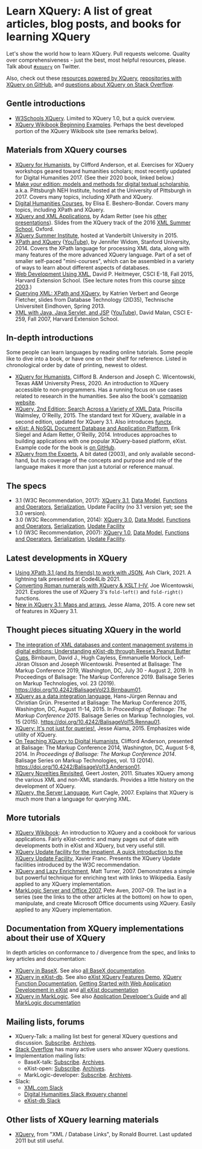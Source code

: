 # Learn XQuery: A list of great articles, blog posts, and books for learning XQuery

Let's show the world how to learn XQuery. Pull requests welcome. Quality over comprehensiveness - just the best, most helpful resources, please. Talk about [`#xquery`](https://twitter.com/search?q=xquery) on Twitter. 

Also, check out these [resources powered by XQuery](https://github.com/joewiz/xquerypower), [repositories with XQuery on GitHub](https://github.com/search?utf8=%E2%9C%93&q=language%3AXQuery&type=Repositories&ref=searchresults), and [questions about XQuery on Stack Overflow](https://stackoverflow.com/questions/tagged/xquery). 

## Gentle introductions

- [W3Schools XQuery](https://www.w3schools.com/xml/xquery_intro.asp). Limited to XQuery 1.0, but a quick overview.
- [XQuery Wikibook Beginning Examples](https://en.wikibooks.org/wiki/XQuery#Beginning_Examples). Perhaps the best developed portion of the XQuery Wikibook site (see remarks below).

## Materials from XQuery courses

- [XQuery for Humanists](https://github.com/CliffordAnderson/XQuery4Humanists), by Clifford Anderson, et al. Exercises for XQuery workshops geared toward humanities scholars; most recently updated for Digital Humanities 2017. (See their 2020 book, linked below.)
- [Make *your* edition: models and methods for digital textual scholarship](https://pittsburgh-neh-institute.github.io/Institute-Materials-2017/), a.k.a. Pittsburgh NEH Institute, hosted at the University of Pittsburgh in 2017. Covers many topics, including XPath and XQuery.
- [Digital Humanities Courses](https://newtfire.org/courses/dh/), by Elisa E. Beshero-Bondar. Covers many topics, including XPath and XQuery.
- [XQuery and XML Applications](https://www.adamretter.org.uk/presentations/xquery-and-xml-applications_xml-summer-school_oxford_20160915.pdf), by Adam Retter (see his [other presentations](https://www.adamretter.org.uk/presentations.xml)). Slides from the XQuery track of the 2016 [XML Summer School](https://xmlsummerschool.com/), Oxford.
- [XQuery Summer Institute](http://xqueryinstitute.org/), hosted at Vanderbilt University in 2015.
- [XPath and XQuery](https://lagunita.stanford.edu/courses/DB/XPath/SelfPaced/about) ([YouTube](https://www.youtube.com/watch?v=LeD6vMK-znY&list=PL3D8fVsfHcA8l2CTTwCMH9D_JFlYosLFa)), by Jennifer Widom, Stanford University, 2014. Covers the XPath language for processing XML data, along with many features of the more advanced XQuery language. Part of a set of smaller self-paced "mini-courses", which can be assembled in a variety of ways to learn about different aspects of databases.
- [Web Development Using XML](https://web.archive.org/web/20160125184720/http://cscie18.dce.harvard.edu/lecture_notes/2015/), David P. Heitmeyer, CSCI E-18, Fall 2015, Harvard Extension School. (See lecture notes from this course [since 2003](https://web.archive.org/web/*/http://cscie18.dce.harvard.edu/lecture_notes*).)
- [Querying XML: XPath and XQuery](https://www.slideshare.net/kverbert/xml-parta), by Katrien Verbert and George Fletcher, slides from Database Technology (2ID35), Technische Universiteit Eindhoven, Spring 2013. 
- [XML with Java, Java Servlet, and JSP](https://web.archive.org/web/20210623094651/http://cs259.tv/2007/fall/) ([YouTube](https://www.youtube.com/user/cscie259)), David Malan, CSCI E-259, Fall 2007, Harvard Extension School.

## In-depth introductions

Some people can learn languages by reading online tutorials. Some people like to dive into a book, or have one on their shelf for reference. Listed in chronological order by date of printing, newest to oldest.

- [XQuery for Humanists](https://www.tamupress.com/book/9781623498290/xquery-for-humanists/), Clifford B. Anderson and Joseph C. Wicentowski, Texas A&M University Press, 2020. An introduction to XQuery accessible to non-programmers. Has a running focus on use cases related to research in the humanities. See also the book's [companion website](https://xquery.forhumanists.org). 
- [XQuery, 2nd Edition: Search Across a Variety of XML Data](https://www.oreilly.com/library/view/xquery-2nd-edition/9781491915080/), Priscilla Walmsley, O'Reilly, 2015. The standard text for XQuery, available in a second edition, updated for XQuery 3.1. Also introduces [functx](http://www.xqueryfunctions.com/). 
- [eXist: A NoSQL Document Database and Application Platform](https://www.oreilly.com/library/view/exist/9781449337094/), Erik Siegel and Adam Retter, O'Reilly, 2014. Introduces approaches to building applications with one popular XQuery-based platform, eXist. Example code for the book is [on GitHub](https://github.com/eXist-book/book-code).
- [XQuery from the Experts](https://www.amazon.com/dp/0321180607), A bit dated (2003), and only available second-hand, but its coverage of the concepts and purpose and role of the language makes it more than just a tutorial or reference manual.

## The specs

- 3.1 (W3C Recommendation, 2017): [XQuery 3.1](https://www.w3.org/TR/xquery-31/), [Data Model](https://www.w3.org/TR/xpath-datamodel-31/), [Functions and Operators](https://www.w3.org/TR/xpath-functions-31/), [Serialization](https://www.w3.org/TR/xslt-xquery-serialization-31/), Update Facility (no 3.1 version yet; see the 3.0 version).
- 3.0 (W3C Recommendation, 2014): [XQuery 3.0](https://www.w3.org/TR/xquery-30/), [Data Model](https://www.w3.org/TR/xpath-datamodel-30/), [Functions and Operators](https://www.w3.org/TR/xpath-functions-30/), [Serialization](https://www.w3.org/TR/xslt-xquery-serialization-3/), [Update Facility](https://www.w3.org/TR/xquery-update-30/)
- 1.0 (W3C Recommendation, 2007): [XQuery 1.0](https://www.w3.org/TR/xquery/), [Data Model](https://www.w3.org/TR/xpath-datamodel/), [Functions and Operators](https://www.w3.org/TR/xquery-operators/), [Serialization](https://www.w3.org/TR/xslt-xquery-serialization/), [Update Facility](https://www.w3.org/TR/2011/REC-xquery-update-10-20110317/).

## Latest developments in XQuery

- [Using XPath 3.1 (and its friends) to work with JSON](https://github.com/amclark42/code4lib_xpath-to-work-with-json), Ash Clark, 2021. A lightning talk presented at Code4Lib 2021. 
- [Converting Roman numerals with XQuery & XSLT I–IV](https://joewiz.org/2021/05/30/converting-roman-numerals-with-xquery-xslt/), Joe Wicentowski, 2021. Explores the use of XQuery 3's `fold-left()` and `fold-right()` functions.
- [New in XQuery 3.1: Maps and arrays](https://web.archive.org/web/20150525174523/http://goxrxyourself.com/2015/04/13/new-in-xquery-3-1-maps-and-arrays/), Jesse Alama, 2015. A core new set of features in XQuery 3.1.

## Thought pieces situating XQuery in the world

- [The integration of XML databases and content management systems in digital editions: Understanding eXist-db through Reese’s Peanut Butter Cups](https://www.balisage.net/Proceedings/vol23/html/Birnbaum01/BalisageVol23-Birnbaum01.html), Birnbaum, David J., Hugh Cayless, Emmanuelle Morlock, Leif-Jöran Olsson and Joseph Wicentowski. Presented at Balisage: The Markup Conference 2019, Washington, DC, July 30 - August 2, 2019. In Proceedings of Balisage: The Markup Conference 2019. Balisage Series on Markup Technologies, vol. 23 (2019). https://doi.org/10.4242/BalisageVol23.Birnbaum01.
- [XQuery as a data integration language](https://www.balisage.net/Proceedings/vol15/html/Rennau01/BalisageVol15-Rennau01.html), Hans-Jürgen Rennau and Christian Grün. Presented at Balisage: The Markup Conference 2015, Washington, DC, August 11-14, 2015. In _Proceedings of Balisage: The Markup Conference 2015_. Balisage Series on Markup Technologies, vol. 15 (2015). https://doi.org/10.4242/BalisageVol15.Rennau01.
- [XQuery: It's not just for queries!](https://web.archive.org/web/20150531205445/http://goxrxyourself.com/2015/04/29/xquery-its-not-just-for-queries/), Jesse Alama, 2015. Emphasizes wide utility of XQuery.
- [On Teaching XQuery to Digital Humanists](https://www.balisage.net/Proceedings/vol13/print/Anderson01/BalisageVol13-Anderson01.html), Clifford Anderson, presented at Balisage: The Markup Conference 2014, Washington, DC, August 5-8, 2014. In _Proceedings of Balisage: The Markup Conference 2014_. Balisage Series on Markup Technologies, vol. 13 (2014). https://doi.org/10.4242/BalisageVol13.Anderson01.
- [XQuery Novelties Revisited](https://grtjn.blogspot.com/2011/10/xquery-novelties-revisited.html), Geert Josten, 2011. Situates XQuery among the various XML and non-XML standards. Provides a little history on the development of XQuery.
- [XQuery, the Server Language](https://www.xml.com/pub/a/2007/06/01/xquery-the-server-language.html), Kurt Cagle, 2007. Explains that XQuery is much more than a language for querying XML.

## More tutorials

- [XQuery Wikibook](https://en.wikibooks.org/wiki/XQuery): An introduction to XQuery and a cookbook for various applications. Fairly eXist-centric and many pages out of date with developments both in eXist and XQuery, but very useful still.
- [XQuery Update facility for the impatient, A quick introduction to the XQuery Update Facility](https://www.xmlmind.com/tutorials/XQueryUpdate/index.html), Xavier Franc. Presents the XQuery Update facilities introduced by the W3C recommendation.
- [XQuery and Lazy Enrichment](https://xquery.typepad.com/xquery/2007/08/xquery-and-lazy.html), Matt Turner, 2007. Demonstrates a simple but powerful technique for enriching text with links to Wikipedia. Easily applied to any XQuery implementation.
- [MarkLogic Server and Office 2007](https://web.archive.org/web/20180625204901/http://developer.marklogic.com/blog/smallchanges/2009-01-22), Pete Aven, 2007-09. The last in a series (see the links to the other articles at the bottom) on how to open, manipulate, and create Microsoft Office documents using XQuery. Easily applied to any XQuery implementation.

## Documentation from XQuery implementations about their use of XQuery

In depth articles on conformance to / divergence from the spec, and links to key articles and documentation:

- [XQuery in BaseX](https://docs.basex.org/wiki/XQuery). See also [all BaseX documentation](https://docs.basex.org/wiki/Main_Page).
- [XQuery in eXist-db](https://exist-db.org/exist/apps/doc/xquery.xml). See also [eXist XQuery Features Demo](https://exist-db.org/exist/apps/demo/index.html), [XQuery Function Documentation](https://exist-db.org/exist/apps/fundocs/index.html), [Getting Started with Web Application Development in eXist](https://exist-db.org/exist/apps/doc/development-starter) and [all eXist documentation](https://exist-db.org/exist/apps/doc/) 
- [XQuery in MarkLogic](https://docs.marklogic.com/guide/xquery). See also [Application Developer's Guide](https://docs.marklogic.com/guide/app-dev) and [all MarkLogic documentation](https://docs.marklogic.com/)

## Mailing lists, forums

- XQuery-Talk: a mailing list best for general XQuery questions and discussion. [Subscribe](https://x-query.com/mailman/listinfo/talk). [Archives](https://x-query.markmail.org/).
- [Stack Overflow](https://stackoverflow.com/questions/tagged/xquery) has many active users who answer XQuery questions.
- Implementation mailing lists: 
    - BaseX-talk: [Subscribe](https://mailman.uni-konstanz.de/mailman/listinfo/basex-talk). [Archives](https://mailman.uni-konstanz.de/pipermail/basex-talk/).
    - eXist-open: [Subscribe](https://lists.sourceforge.net/lists/listinfo/exist-open). [Archives](https://exist-open.markmail.org/).
    - MarkLogic-developer: [Subscribe](https://developer.marklogic.com/mailman/listinfo/general). [Archives](https://marklogic.markmail.org/).
- Slack:
    - [XML.com Slack](https://www.xml.com/news/2020-04-slack-workspace-for-the-xml-community/)
    - [Digital Humanities Slack #xquery channel](https://literaturegeek.com/2016/07/06/digital-humanities-slack-community-design)
    - [eXist-db Slack](https://join.slack.com/t/exist-db/shared_invite/enQtNjQ4MzUyNTE4MDY3LWNkYjZjMmZkNWQ5MDBjODQ3OTljNjMyODkwNmY1MzQwNjUwZjMzZTY1MGJkMjY5NDFhOWZjMDZiMDdhMzY4NGY)

## Other lists of XQuery learning materials

- [XQuery](http://www.rpbourret.com/xml/XMLDBLinks.htm#XQuery), from "XML / Database Links", by Ronald Bourret. Last updated 2011 but still useful.
